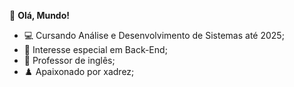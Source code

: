 👋 **Olá, Mundo!**
- 💻 Cursando Análise e Desenvolvimento de Sistemas até 2025;
- 👀 Interesse especial em Back-End;
- 🧠 Professor de inglês;
- ♟️ Apaixonado por xadrez;

<!---
vktjoybr/vktjoybr is a ✨ special ✨ repository because its `README.md` (this file) appears on your GitHub profile.
You can click the Preview link to take a look at your changes.
--->
